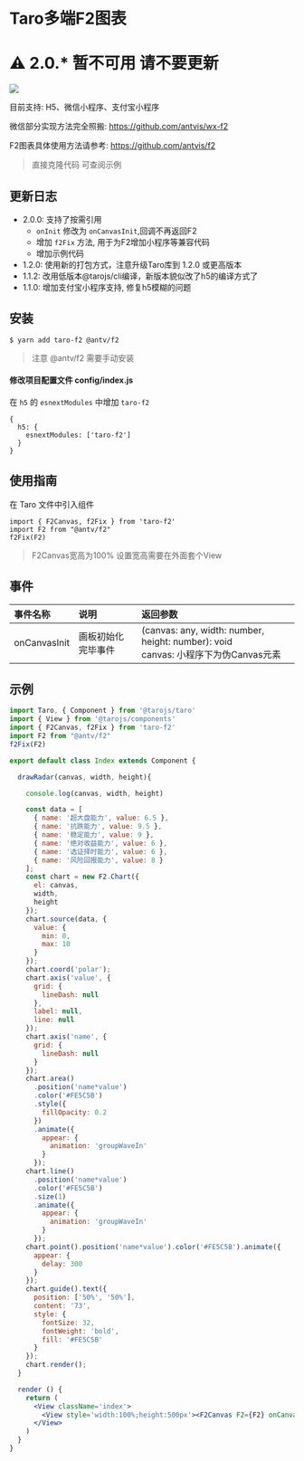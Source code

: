 # Taro多端F2图表

# ⚠️  2.0.* 暂不可用 请不要更新

[![](https://img.shields.io/npm/v/taro-f2.svg?style=flat-square)](https://www.npmjs.com/package/taro-f2)

目前支持: H5、微信小程序、支付宝小程序

微信部分实现方法完全照搬: https://github.com/antvis/wx-f2

F2图表具体使用方法请参考: https://github.com/antvis/f2

> 直接克隆代码 可查阅示例

##  更新日志
* 2.0.0: 支持了按需引用
  - `onInit` 修改为 `onCanvasInit`,回调不再返回F2
  - 增加 `f2Fix` 方法, 用于为F2增加小程序等兼容代码
  - 增加示例代码
* 1.2.0: 使用新的打包方式，注意升级Taro库到 1.2.0 或更高版本
* 1.1.2: 改用低版本@tarojs/cli编译，新版本貌似改了h5的编译方式了
* 1.1.0: 增加支付宝小程序支持, 修复h5模糊的问题
 


## 安装

```
$ yarn add taro-f2 @antv/f2
```
> 注意 @antv/f2 需要手动安装

#### 修改项目配置文件 config/index.js
在 `h5` 的 `esnextModules` 中增加 `taro-f2`
```
{
  h5: {
    esnextModules: ['taro-f2']
  }
}
```


## 使用指南

在 Taro 文件中引入组件
```
import { F2Canvas, f2Fix } from 'taro-f2'
import F2 from "@antv/f2"
f2Fix(F2)
```

> F2Canvas宽高为100% 设置宽高需要在外面套个View

## 事件

| 事件名称 | 说明 | 返回参数 |
|:---|:---|:---|
| onCanvasInit | 画板初始化完毕事件 | (canvas: any, width: number, height: number): void <br> canvas: 小程序下为伪Canvas元素 |


## 示例

```jsx harmony
import Taro, { Component } from '@tarojs/taro'
import { View } from '@tarojs/components'
import { F2Canvas, f2Fix } from 'taro-f2'
import F2 from "@antv/f2"
f2Fix(F2)

export default class Index extends Component {

  drawRadar(canvas, width, height){

    console.log(canvas, width, height)

    const data = [
      { name: '超大盘能力', value: 6.5 },
      { name: '抗跌能力', value: 9.5 },
      { name: '稳定能力', value: 9 },
      { name: '绝对收益能力', value: 6 },
      { name: '选证择时能力', value: 6 },
      { name: '风险回报能力', value: 8 }
    ];
    const chart = new F2.Chart({
      el: canvas,
      width,
      height
    });
    chart.source(data, {
      value: {
        min: 0,
        max: 10
      }
    });
    chart.coord('polar');
    chart.axis('value', {
      grid: {
        lineDash: null
      },
      label: null,
      line: null
    });
    chart.axis('name', {
      grid: {
        lineDash: null
      }
    });
    chart.area()
      .position('name*value')
      .color('#FE5C5B')
      .style({
        fillOpacity: 0.2
      })
      .animate({
        appear: {
          animation: 'groupWaveIn'
        }
      });
    chart.line()
      .position('name*value')
      .color('#FE5C5B')
      .size(1)
      .animate({
        appear: {
          animation: 'groupWaveIn'
        }
      });
    chart.point().position('name*value').color('#FE5C5B').animate({
      appear: {
        delay: 300
      }
    });
    chart.guide().text({
      position: ['50%', '50%'],
      content: '73',
      style: {
        fontSize: 32,
        fontWeight: 'bold',
        fill: '#FE5C5B'
      }
    });
    chart.render();
  }

  render () {
    return (
      <View className='index'>
        <View style='width:100%;height:500px'><F2Canvas F2={F2} onCanvasInit={this.drawRadar.bind(this)}></F2Canvas></View>
      </View>
    )
  }
}
```




